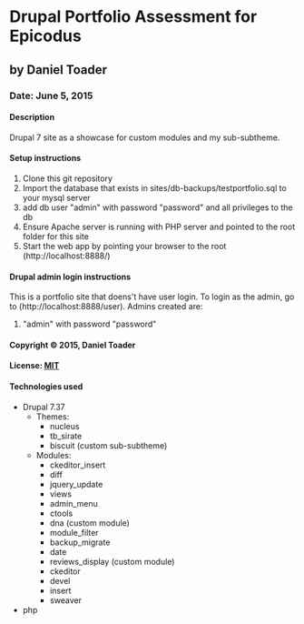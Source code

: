 # Drupal Portfolio Assessment for Epicodus
## by Daniel Toader
### Date: June 5, 2015
#### Description
Drupal 7 site as a showcase for custom modules and my sub-subtheme.

#### Setup instructions
1. Clone this git repository
2. Import the database that exists in sites/db-backups/testportfolio.sql to your mysql server
3. add db user "admin" with password "password" and all privileges to the db
3. Ensure Apache server is running with PHP server and pointed to the root folder for this site
4. Start the web app by pointing your browser to the root (http://localhost:8888/)

#### Drupal admin login instructions
This is a portfolio site that doens't have user login. To login as the admin, go to (http://localhost:8888/user).
Admins created are:
1. "admin" with password "password"

#### Copyright © 2015, Daniel Toader

#### License: [MIT](https://github.com/twbs/bootstrap/blob/master/LICENSE)

#### Technologies used
- Drupal 7.37
  - Themes:
    - nucleus
    - tb_sirate
    - biscuit (custom sub-subtheme)
  - Modules:
    - ckeditor_insert
    - diff
    - jquery_update
    - views
    - admin_menu
    - ctools
    - dna (custom module)
    - module_filter
    - backup_migrate
    - date
    - reviews_display (custom module)
    - ckeditor
    - devel
    - insert
    - sweaver
- php
